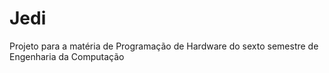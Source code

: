 # Jedi
Projeto para a matéria de Programação de Hardware do sexto semestre de Engenharia da Computação
